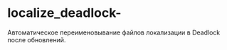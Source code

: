 # localize_deadlock-
Автоматическое переименовывание файлов локализации в Deadlock после обновлений.

